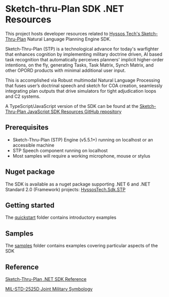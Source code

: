 # Sketch-thru-Plan SDK .NET Resources

This project hosts developer resources related to  [Hyssos Tech's Sketch-Thru-Plan](http://www.hyssos.com) Natural Language Planning Engine SDK.

Sketch-Thru-Plan (STP) is a technological advance for today's warfighter that enhances cognition by implementing military doctrine driven, 
AI based task recognition that automatically perceives planners' implicit higher-order intentions, on the fly, generating Tasks, Task Matrix, 
Synch Matrix, and other OPORD products with minimal additional user input. 

This is accomplished via Robust multimodal Natural Language Processing that fuses user’s doctrinal speech and sketch for COA creation, 
seamlessly integrating plan outputs that drive simulators for tight adjudication loops and C2 systems. 

A TypeScript/JavaScript version of the SDK can be found at the [Sketch-Thru-Plan JavaScript SDK Resources GitHub repository](https://github.com/hyssostech/sketch-thru-plan-sdk-resources)


## Prerequisites

* Sketch-Thru-Plan (STP) Engine (v5.5.1+) running on localhost or an accessible machine
* STP Speech component running on localhost
* Most samples will require a working microphone, mouse or stylus

## Nuget package

The SDK is available as a nuget package supporting .NET 6 and .NET Standard 2.0 (Framework) projects: [HyssosTech.Sdk.STP](https://www.nuget.org/packages/HyssosTech.Sdk.STP/)


## Getting started

The [quickstart](quickstart) folder contains introductory examples

## Samples

The [samples](samples) folder contains examples covering particular aspects of the SDK 

## Reference

[Sketch-Thru-Plan .NET SDK Reference](docs/Sketch-Thru-Plan.NET-SDK-Reference.pdf)

[MIL-STD-2525D Joint Military Symbology](https://www.jcs.mil/Portals/36/Documents/Doctrine/Other_Pubs/ms_2525d.pdf)

